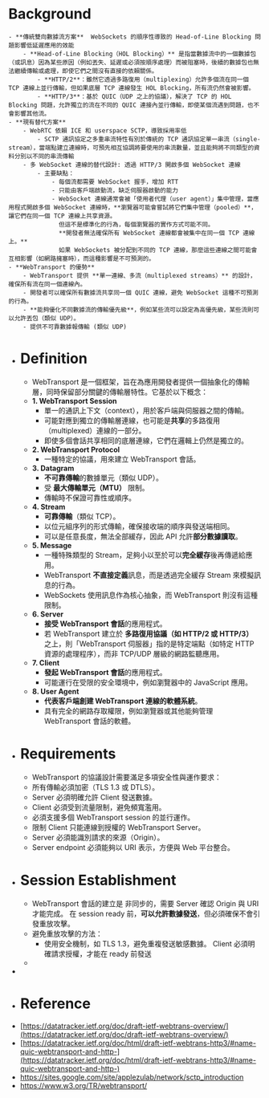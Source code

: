 # Background
	- **傳統雙向數據流方案**  WebSockets 的順序性導致的 Head-of-Line Blocking 問題影響低延遲應用的效能
		- **Head-of-Line Blocking（HOL Blocking）** 是指當數據流中的一個數據包（或訊息）因為某些原因（例如丟失、延遲或必須按順序處理）而被阻塞時，後續的數據包也無法繼續傳輸或處理，即使它們之間沒有直接的依賴關係。
			- **HTTP/2**：雖然它透過多路復用（multiplexing）允許多個流在同一個 TCP 連線上並行傳輸，但如果底層 TCP 連線發生 HOL Blocking，所有流仍然會被影響。
			- **HTTP/3**：基於 QUIC（UDP 之上的協議），解決了 TCP 的 HOL Blocking 問題，允許獨立的流在不同的 QUIC 連接內並行傳輸，即使某個流遇到問題，也不會影響其他流。
	- **現有替代方案**
		- WebRTC 依賴 ICE 和 userspace SCTP，導致採用率低
			- SCTP 通訊協定之多重串流特性有別於傳統的 TCP 通訊協定單一串流（single-stream），當端點建立連線時，可預先相互協調將要使用的串流數量，並且能夠將不同類型的資料分別以不同的串流傳輸
		- 多 WebSocket 連線的替代設計: 透過 HTTP/3 開啟多個 WebSocket 連線
			- 主要缺點：
				- 每個流都需要 WebSocket 握手，增加 RTT
				- 只能由客戶端啟動流，缺乏伺服器啟動的能力
				- WebSocket 連線通常會被「使用者代理（user agent）」集中管理，當應用程式開啟多個 WebSocket 連線時，**瀏覽器可能會嘗試將它們集中管理（pooled）**，讓它們在同一個 TCP 連線上共享資源。
				  但這不是標準化的行為，每個瀏覽器的實作方式可能不同。
				  **開發者無法確保所有 WebSocket 連線都會被集中在同一個 TCP 連線上。**
				  如果 WebSockets 被分配到不同的 TCP 連線，那麼這些連線之間可能會互相影響（如網路擁塞時），而這種影響是不可預測的。
	- **WebTransport 的優勢**
		- WebTransport 提供 **單一連線、多流（multiplexed streams）** 的設計，確保所有流在同一個連線內。
		- 開發者可以確保所有數據流共享同一個 QUIC 連線，避免 WebSocket 這種不可預測的行為。
		- **能夠優化不同數據流的傳輸優先級**，例如某些流可以設定為高優先級，某些流則可以允許丟包（類似 UDP）。
		- 提供不可靠數據報傳輸 (類似 UDP)
- # Definition
	- WebTransport 是一個框架，旨在為應用開發者提供一個抽象化的傳輸層，同時保留部分關鍵的傳輸層特性。它基於以下概念：
	- **1. WebTransport Session**
		- 單一的通訊上下文（context），用於客戶端與伺服器之間的傳輸。
		- 可能對應到獨立的傳輸層連線，也可能是**共享**的多路復用（multiplexed）連線的一部分。
		- 即使多個會話共享相同的底層連線，它們在邏輯上仍然是獨立的。
	- **2. WebTransport Protocol**
		- 一種特定的協議，用來建立 WebTransport 會話。
	- **3. Datagram**
		- **不可靠傳輸**的數據單元（類似 UDP）。
		- 受 **最大傳輸單元（MTU）** 限制。
		- 傳輸時不保證可靠性或順序。
	- **4. Stream**
		- **可靠傳輸**（類似 TCP）。
		- 以位元組序列的形式傳輸，確保接收端的順序與發送端相同。
		- 可以是任意長度，無法全部緩存，因此 API 允許**部分數據讀取**。
	- **5. Message**
		- 一種特殊類型的 Stream，足夠小以至於可以**完全緩存**後再傳遞給應用。
		- WebTransport **不直接定義**訊息，而是透過完全緩存 Stream 來模擬訊息的行為。
		- WebSockets 使用訊息作為核心抽象，而 WebTransport 則沒有這種限制。
	- **6. Server**
		- **接受 WebTransport 會話**的應用程式。
		- 若 WebTransport 建立於 **多路復用協議（如 HTTP/2 或 HTTP/3）** 之上，則「WebTransport 伺服器」指的是特定端點（如特定 HTTP 資源的處理程序），而非 TCP/UDP 層級的網路監聽應用。
	- **7. Client**
		- **發起 WebTransport 會話**的應用程式。
		- 可能運行在受限的安全環境中，例如瀏覽器中的 JavaScript 應用。
	- **8. User Agent**
		- **代表客戶端創建 WebTransport 連線的軟體系統**。
		- 具有完全的網路存取權限，例如瀏覽器或其他能夠管理 WebTransport 會話的軟體。
- # Requirements
	- WebTransport 的協議設計需要滿足多項安全性與運作要求：
	- 所有傳輸必須加密（TLS 1.3 或 DTLS）。
	- Server 必須明確允許 Client 發送數據。
	- Client 必須受到流量限制，避免頻寬濫用。
	- 必須支援多個 WebTransport session 的並行運作。
	- 限制 Client 只能連線到授權的 WebTransport Server。
	- Server 必須能識別請求的來源（Origin）。
	- Server endpoint 必須能夠以 URI 表示，方便與 Web 平台整合。
- # Session Establishment
	- WebTransport 會話的建立是 非同步的，需要 Server 確認 Origin 與 URI 才能完成。
	  在 session ready 前，**可以允許數據發送**，但必須確保不會引發重放攻擊。
	- 避免重放攻擊的方法：
		- 使用安全機制，如 TLS 1.3，避免重複發送敏感數據。
		  Client 必須明確請求授權，才能在 ready 前發送
	-
-
- # Reference
- [https://datatracker.ietf.org/doc/draft-ietf-webtrans-overview/](https://datatracker.ietf.org/doc/draft-ietf-webtrans-overview/)
- [https://datatracker.ietf.org/doc/html/draft-ietf-webtrans-http3/#name-quic-webtransport-and-http-](https://datatracker.ietf.org/doc/html/draft-ietf-webtrans-http3/#name-quic-webtransport-and-http-)
- https://sites.google.com/site/applezulab/network/sctp_introduction
- https://www.w3.org/TR/webtransport/